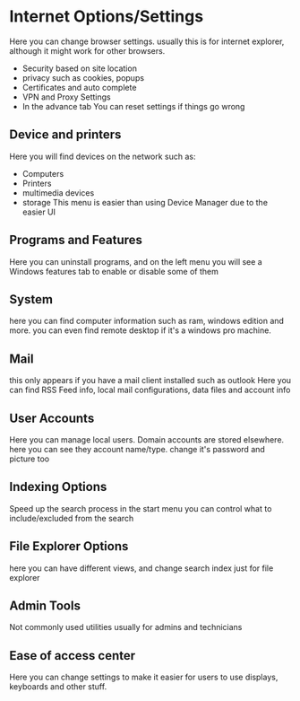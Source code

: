 # Internet Options/Settings
Here you can change browser settings. usually this is for internet explorer, although it might work for other browsers.
- Security based on site location
- privacy such as cookies, popups
- Certificates and auto complete
- VPN and Proxy Settings
- In the advance tab You can reset settings if things go wrong
## Device and printers
Here you will find devices on the network such as:
- Computers
- Printers
- multimedia devices
- storage
This menu is easier than using Device Manager due to the easier UI
## Programs and Features
Here you can uninstall programs, and on the left menu you will see a Windows features tab to enable or disable some of them
## System
here you can find computer information such as ram, windows edition and more. you can even find remote desktop if it's a windows pro machine.
## Mail
this only appears if you have a mail client installed such as outlook
Here you can find RSS Feed info, local mail configurations, data files and account info
## User Accounts
Here you can manage local users. Domain accounts are stored elsewhere. here you can see they account name/type. change it's password and picture too
## Indexing Options
Speed up the search process in the start menu
you can control what to include/excluded from the search
## File Explorer Options
here you can have different views, and change search index just for file explorer
## Admin Tools
Not commonly used utilities usually for admins and technicians
## Ease of access center
Here you can change settings to make it easier for users to use displays, keyboards and other stuff.